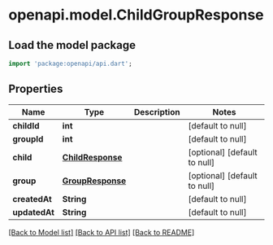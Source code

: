 # openapi.model.ChildGroupResponse

## Load the model package
```dart
import 'package:openapi/api.dart';
```

## Properties
Name | Type | Description | Notes
------------ | ------------- | ------------- | -------------
**childId** | **int** |  | [default to null]
**groupId** | **int** |  | [default to null]
**child** | [**ChildResponse**](ChildResponse.md) |  | [optional] [default to null]
**group** | [**GroupResponse**](GroupResponse.md) |  | [optional] [default to null]
**createdAt** | **String** |  | [default to null]
**updatedAt** | **String** |  | [default to null]

[[Back to Model list]](../README.md#documentation-for-models) [[Back to API list]](../README.md#documentation-for-api-endpoints) [[Back to README]](../README.md)


